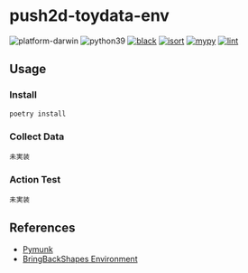 # push2d-toydata-env

![platform-darwin](https://img.shields.io/badge/platforms-darwin-blue)
![python39](https://img.shields.io/badge/python-3.9-blue)
[![black](https://img.shields.io/badge/code%20style-black-black.svg)](https://github.com/psf/black)
[![isort](https://img.shields.io/badge/imports-isort-blue)](https://pycqa.github.io/isort/)
[![mypy](https://img.shields.io/badge/typing-mypy-blue)](https://github.com/python/mypy)
[![lint](https://github.com/nomutin/push2d-toydata-env/actions/workflows/lint.yml/badge.svg)](https://github.com/nomutin/push2d-toydata-env/actions/workflows/lint.yml)

## Usage

### Install

```shell
poetry install
```

### Collect Data

```shell
未実装
```

### Action Test

```shell
未実装
```

## References

- [Pymunk](http://www.pymunk.org/en/latest/)
- [BringBackShapes Environment](https://github.com/arnavkj1995/BBS)
